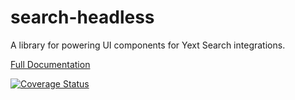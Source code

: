 # search-headless
A library for powering UI components for Yext Search integrations.

[Full Documentation](./docs/answers-headless.md)

<a href='https://coveralls.io/github/yext/search-headless?branch=main'>
  <img src='https://coveralls.io/repos/github/yext/search-headless/badge.svg?branch=main' alt='Coverage Status' />
</a>
